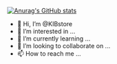 [![Anurag's GitHub stats](https://github-readme-stats.vercel.app/api?username=kibstore)](https://github.com/anuraghazra/github-readme-stats)

- 👋 Hi, I’m @KIBstore
- 👀 I’m interested in ...
- 🌱 I’m currently learning ...
- 💞️ I’m looking to collaborate on ...
- 📫 How to reach me ...

<!---
KIBstore/KIBstore is a ✨ special ✨ repository because its `README.md` (this file) appears on your GitHub profile.
You can click the Preview link to take a look at your changes.
--->
